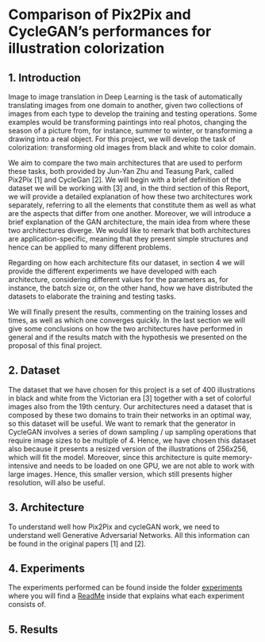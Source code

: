 # Comparison of Pix2Pix and CycleGAN’s performances for illustration colorization
## 1. Introduction
Image to image translation in Deep Learning is the task of automatically translating images from one domain to another, given two collections of images from each type to develop the training and testing operations. Some examples would be transforming paintings into real photos, changing the season of a picture from, for instance, summer to winter, or transforming a drawing into a real object. For this project, we will develop the task of colorization: transforming old images from black and white to color domain.

We aim to compare the two main architectures that are used to perform these tasks, both provided by Jun-Yan Zhu and Teasung Park, called Pix2Pix [1] and CycleGan [2]. We will begin with a brief definition of the dataset we will be working with [3] and, in the third section of this Report, we will provide a detailed explanation of how these two architectures work separately, referring to all the elements that constitute them as well as what are the aspects that differ from one another. Moreover, we will introduce a brief explanation of the GAN architecture, the main idea from where these two architectures diverge. We would like to remark that both architectures are application-specific, meaning that they present simple structures and hence can be applied to many different problems.

Regarding on how each architecture fits our dataset, in section 4 we will provide the different experiments we have developed with each architecture, considering different values for the parameters as, for instance, the batch size or, on the other hand, how we have distributed the datasets to elaborate the training and testing tasks.

We will finally present the results, commenting on the training losses and times, as well as which one converges quickly. In the last section we will give some conclusions on how the two architectures have performed in general and if the results match with the hypothesis we presented on the proposal of this final project.

## 2. Dataset
The dataset that we have chosen for this project is a set of 400 illustrations in black and white from the Victorian era [3] together with a set of colorful images also from the 19th century. Our architectures need a dataset that is composed by these two domains to train their networks in an optimal way, so this dataset will be useful.
We want to remark that the generator in CycleGAN involves a series of down sampling / up sampling operations that require image sizes to be multiple of 4. Hence, we have chosen this dataset also because it presents a resized version of the illustrations of 256x256, which will fit the model. Moreover, since this architecture is quite memory-intensive and needs to be loaded on one GPU, we are not able to work with large images. Hence, this smaller version, which still presents higher resolution, will also be useful. 

## 3. Architecture
To understand well how Pix2Pix and cycleGAN work, we need to understand well Generative Adversarial Networks. All this information can be found in the original papers [1] and [2].

## 4. Experiments
The experiments performed can be found inside the folder [experiments](https://github.com/marilenabudan/Colorization_Pix2Pix_CycleGAN/tree/master/Experiments) where you will find a [ReadMe](https://github.com/marilenabudan/Colorization_Pix2Pix_CycleGAN/blob/master/Experiments/README.md) inside that explains what each experiment consists of.

## 5. Results


